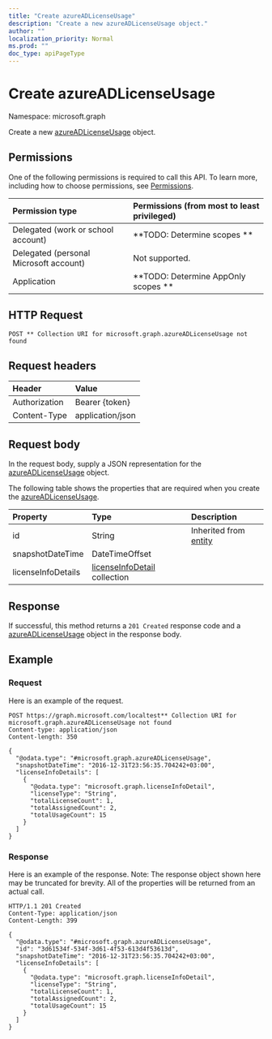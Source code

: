 ```yaml
---
title: "Create azureADLicenseUsage"
description: "Create a new azureADLicenseUsage object."
author: ""
localization_priority: Normal
ms.prod: ""
doc_type: apiPageType
---
```


# Create azureADLicenseUsage

Namespace: microsoft.graph

Create a new [azureADLicenseUsage](../resources/azureadlicenseusage.md) object.

## Permissions
One of the following permissions is required to call this API. To learn more, including how to choose permissions, see [Permissions](/concepts/permissions-reference.md).

|Permission type|Permissions (from most to least privileged)|
|:---|:---|
|Delegated (work or school account)|**TODO: Determine scopes **|
|Delegated (personal Microsoft account)|Not supported.|
|Application|**TODO: Determine AppOnly scopes **|

## HTTP Request
<!-- {
  "blockType": "ignored"
}
-->
``` http
POST ** Collection URI for microsoft.graph.azureADLicenseUsage not found
```

## Request headers
|Header|Value|
|:---|:---|
|Authorization|Bearer {token}|
|Content-Type|application/json|

## Request body
In the request body, supply a JSON representation for the [azureADLicenseUsage](../resources/azureadlicenseusage.md) object.

The following table shows the properties that are required when you create the [azureADLicenseUsage](../resources/azureadlicenseusage.md).

|Property|Type|Description|
|:---|:---|:---|
|id|String| Inherited from [entity](../resources/entity.md)|
|snapshotDateTime|DateTimeOffset||
|licenseInfoDetails|[licenseInfoDetail](../resources/licenseinfodetail.md) collection||



## Response
If successful, this method returns a `201 Created` response code and a [azureADLicenseUsage](../resources/azureadlicenseusage.md) object in the response body.

## Example

### Request
Here is an example of the request.
<!-- {
  "blockType": "request",
  "name": "create_azureadlicenseusage_from_"
}
-->
``` http
POST https://graph.microsoft.com/localtest** Collection URI for microsoft.graph.azureADLicenseUsage not found
Content-type: application/json
Content-length: 350

{
  "@odata.type": "#microsoft.graph.azureADLicenseUsage",
  "snapshotDateTime": "2016-12-31T23:56:35.704242+03:00",
  "licenseInfoDetails": [
    {
      "@odata.type": "microsoft.graph.licenseInfoDetail",
      "licenseType": "String",
      "totalLicenseCount": 1,
      "totalAssignedCount": 2,
      "totalUsageCount": 15
    }
  ]
}
```

### Response
Here is an example of the response. Note: The response object shown here may be truncated for brevity. All of the properties will be returned from an actual call.
<!-- {
  "blockType": "response",
  "truncated": true,
  "@odata.type": "microsoft.graph.azureadlicenseusage"
}
-->
``` http
HTTP/1.1 201 Created
Content-Type: application/json
Content-Length: 399

{
  "@odata.type": "#microsoft.graph.azureADLicenseUsage",
  "id": "3d61534f-534f-3d61-4f53-613d4f53613d",
  "snapshotDateTime": "2016-12-31T23:56:35.704242+03:00",
  "licenseInfoDetails": [
    {
      "@odata.type": "microsoft.graph.licenseInfoDetail",
      "licenseType": "String",
      "totalLicenseCount": 1,
      "totalAssignedCount": 2,
      "totalUsageCount": 15
    }
  ]
}
```

